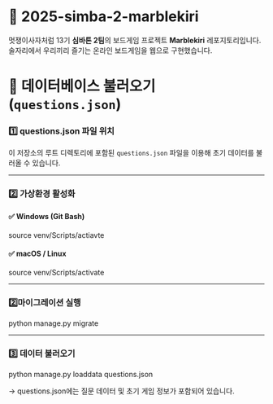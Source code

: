 # 🎲 2025-simba-2-marblekiri

멋쟁이사자처럼 13기 **심바톤 2팀**의 보드게임 프로젝트 **Marblekiri** 레포지토리입니다.  
술자리에서 우리끼리 즐기는 온라인 보드게임을 웹으로 구현했습니다.


# 🐘 데이터베이스 불러오기 (`questions.json`)

### 1️⃣ questions.json 파일 위치
이 저장소의 루트 디렉토리에 포함된 `questions.json` 파일을 이용해 초기 데이터를 불러올 수 있습니다.

---

### 2️⃣ 가상환경 활성화

#### ✅ Windows (Git Bash)
source venv/Scripts/actiavte

#### ✅ macOS / Linux
source venv/Scripts/activate

---

### 2️⃣마이그레이션 실행
python manage.py migrate

---

### 3️⃣ 데이터 불러오기
python manage.py loaddata questions.json

-> questions.json에는 질문 데이터 및 초기 게임 정보가 포함되어 있습니다.